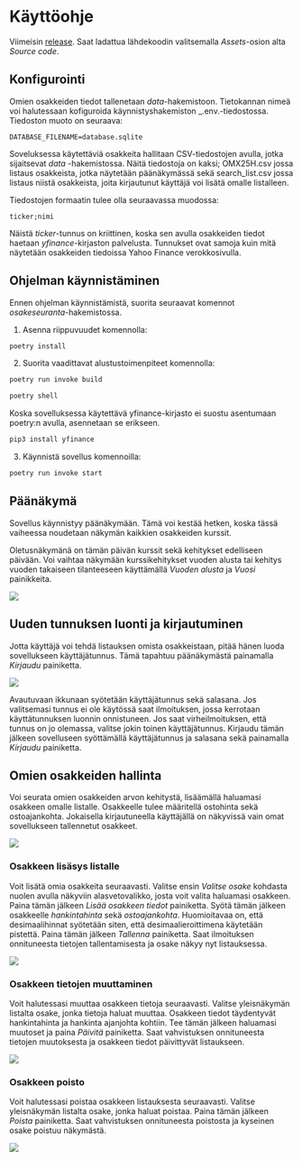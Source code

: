# Käyttöohje

Viimeisin [release](https://github.com/jarisokka/ot-harjoitustyo/releases/).  Saat ladattua lähdekoodin valitsemalla _Assets_-osion alta _Source code_.


## Konfigurointi

Omien osakkeiden tiedot tallenetaan _data_-hakemistoon. Tietokannan nimeä voi halutessaan kofiguroida käynnistyshakemiston _.env.-tiedostossa. Tiedoston muoto on seuraava:

```
DATABASE_FILENAME=database.sqlite
```

Soveluksessa käytettäviä osakkeita hallitaan CSV-tiedostojen avulla, jotka sijaitsevat _data_ -hakemistossa. Näitä tiedostoja on kaksi; OMX25H.csv jossa listaus osakkeista, jotka näytetään päänäkymässä sekä search_list.csv jossa listaus niistä osakkeista, joita kirjautunut käyttäjä voi lisätä omalle listalleen.

Tiedostojen formaatin tulee olla seuraavassa muodossa:
```
ticker;nimi
```

Näistä _ticker_-tunnus on kriittinen, koska sen avulla osakkeiden tiedot haetaan _yfinance_-kirjaston palvelusta. Tunnukset ovat samoja kuin mitä näytetään osakkeiden tiedoissa Yahoo Finance verokkosivulla.


## Ohjelman käynnistäminen

Ennen ohjelman käynnistämistä, suorita seuraavat komennot _osakeseuranta_-hakemistossa.

1. Asenna riippuvuudet komennolla:
```bash
poetry install
```

2. Suorita vaadittavat alustustoimenpiteet komennolla:
```bash
poetry run invoke build
```

```bash
poetry shell
```

Koska sovelluksessa käytettävä yfinance-kirjasto ei suostu asentumaan poetry:n avulla, asennetaan se erikseen.

```bash
pip3 install yfinance 
```

3. Käynnistä sovellus komennoilla:

```bash
poetry run invoke start
```


## Päänäkymä

Sovellus käynnistyy päänäkymään. Tämä voi kestää hetken, koska tässä vaiheessa noudetaan näkymän kaikkien osakkeiden kurssit. 

Oletusnäkymänä on tämän päivän kurssit sekä kehitykset edelliseen päivään. Voi vaihtaa näkymään kurssikehitykset vuoden alusta tai kehitys vuoden takaiseen tilanteeseen käyttämällä _Vuoden alusta_ ja _Vuosi_ painikkeita. 

![](./kuvat/paanakyma.jpg)


## Uuden tunnuksen luonti ja kirjautuminen

Jotta käyttäjä voi tehdä listauksen omista osakkeistaan, pitää hänen luoda sovellukseen käyttäjätunnus. Tämä tapahtuu päänäkymästä painamalla _Kirjaudu_ painiketta. 

![](./kuvat/kirjautuminen.jpg)

Avautuvaan ikkunaan syötetään käyttäjätunnus sekä salasana. Jos valitsemasi tunnus ei ole käytössä saat ilmoituksen, jossa kerrotaan käyttätunnuksen luonnin onnistuneen. Jos saat virheilmoituksen, että tunnus on jo olemassa, valitse jokin toinen käyttäjätunnus. Kirjaudu tämän jälkeen sovelluseen syöttämällä käyttäjätunnus ja salasana sekä painamalla _Kirjaudu_ painiketta.


## Omien osakkeiden hallinta

Voi seurata omien osakkeiden arvon kehitystä, lisäämällä haluamasi osakkeen omalle listalle. Osakkeelle tulee määritellä ostohinta sekä ostoajankohta. Jokaisella kirjautuneella käyttäjällä on näkyvissä vain omat sovellukseen tallennetut osakkeet.

![](./kuvat/osakeperus.jpg)


### Osakkeen lisäsys listalle

Voit lisätä omia osakkeita seuraavasti. Valitse ensin _Valitse osake_ kohdasta nuolen avulla näkyviin alasvetovalikko, josta voit valita haluamasi osakkeen. Paina tämän jälkeen _Lisää osakkeen tiedot_ painiketta. Syötä tämän jälkeen osakkeelle _hankintahinta_ sekä _ostoajankohta_. Huomioitavaa on, että desimaalihinnat syötetään siten, että desimaalieroittimena käytetään pistettä. Paina tämän jälkeen _Tallenna_ painiketta. Saat ilmoituksen onnituneesta tietojen tallentamisesta ja osake näkyy nyt listauksessa.

![](./kuvat/osakkeenlisays.jpg)


### Osakkeen tietojen muuttaminen

Voit halutessasi muuttaa osakkeen tietoja seuraavasti. Valitse yleisnäkymän listalta osake, jonka tietoja haluat muuttaa. Osakkeen tiedot täydentyvät hankintahinta ja hankinta ajanjohta kohtiin. Tee tämän jälkeen haluamasi muutoset ja paina _Päivitä_ painiketta. Saat vahvistuksen onnituneesta tietojen muutoksesta ja osakkeen tiedot päivittyvät listaukseen.

![](./kuvat/osakkeenmuutos.jpg)


### Osakkeen poisto

Voit halutessasi poistaa osakkeen listauksesta seuraavasti. Valitse yleisnäkymän listalta osake, jonka haluat poistaa. Paina tämän jälkeen _Poista_ painiketta. Saat vahvistuksen onnituneesta poistosta ja kyseinen osake poistuu näkymästä.

![](./kuvat/osakkeenpoisto.jpg)